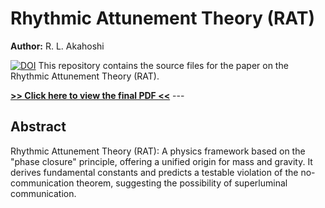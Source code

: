 # Rhythmic Attunement Theory (RAT)

**Author:** R. L. Akahoshi

[![DOI](https://zenodo.org/badge/DOI/10.5281/zenodo.1234567.svg)](https://doi.org/10.5281/zenodo.1234567) 
This repository contains the source files for the paper on the Rhythmic Attunement Theory (RAT).

**[>> Click here to view the final PDF <<](rat_en.pdf)** ---

## Abstract

Rhythmic Attunement Theory (RAT): A physics framework based on the "phase closure" principle, offering a unified origin for mass and gravity. It derives fundamental constants and predicts a testable violation of the no-communication theorem, suggesting the possibility of superluminal communication.
